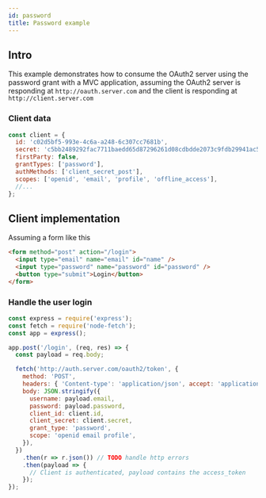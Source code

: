 ```yaml
---
id: password
title: Password example
---
```


## Intro

This example demonstrates how to consume the OAuth2 server using the password grant with a MVC application, assuming the OAuth2 server is responding at `http://oauth.server.com` and the client is responding at `http://client.server.com`

### Client data

```js
const client = {
  id: 'c02d5bf5-993e-4c6a-a248-6c307cc7681b',
  secret: 'c5bb2489292fac7711baedd65d87296261d08cdbdde2073c9fdb29941ac5446a',
  firstParty: false,
  grantTypes: ['password'],
  authMethods: ['client_secret_post'],
  scopes: ['openid', 'email', 'profile', 'offline_access'],
  //...
};
```

## Client implementation

Assuming a form like this

```html
<form method="post" action="/login">
  <input type="email" name="email" id="name" />
  <input type="password" name="password" id="password" />
  <button type="submit">Login</button>
</form>
```

### Handle the user login

```js
const express = require('express');
const fetch = require('node-fetch');
const app = express();

app.post('/login', (req, res) => {
  const payload = req.body;

  fetch('http://auth.server.com/oauth2/token', {
    method: 'POST',
    headers: { 'Content-type': 'application/json', accept: 'application/json' },
    body: JSON.stringify({
      username: payload.email,
      password: payload.password,
      client_id: client.id,
      client_secret: client.secret,
      grant_type: 'password',
      scope: 'openid email profile',
    }),
  })
    .then(r => r.json()) // TODO handle http errors
    .then(payload => {
      // Client is authenticated, payload contains the access_token
    });
});
```
